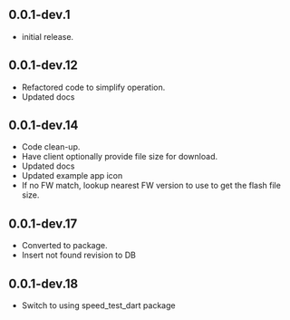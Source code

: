 ## 0.0.1-dev.1

* initial release.

## 0.0.1-dev.12

* Refactored code to simplify operation.
* Updated docs

## 0.0.1-dev.14

* Code clean-up.
* Have client optionally provide file size for download.
* Updated docs
* Updated example app icon
* If no FW match, lookup nearest FW version to use to get the flash file size.

## 0.0.1-dev.17

* Converted to package.
* Insert not found revision to DB

## 0.0.1-dev.18

* Switch to using speed_test_dart package 
